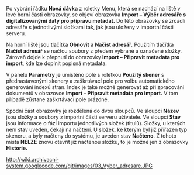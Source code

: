 Po vybrání řádku **Nová dávka** z roletky Menu, která se nachází na liště v levé horní části obrazovky, se objeví obrazovka **Import – Výběr adresáře s digitalizovanými daty pro přípravu metadat.** Do této obrazovky se zrcadlí adresáře s jednotlivými složkami tak, jak jsou uloženy v importní části serveru.

Na horní liště jsou tlačítka **Obnovit** a **Načíst adresář.** Použitím tlačítka **Načíst adresář** se načtou soubory z předem vybrané a označené složky. Zároveň dojde k přepnutí do obrazovky **Import – Připravit metadata pro import**, kde lze doplnit popisná metadata.

V panelu **Parametry** je umístěno pole s roletkou **Použitý skener** s přednastavenými skenery a zaškrtávací pole pro volbu automatického generování indexů stran. Index je také možné generovat až při zpracování dokumentů v obrazovce **Import – Připravit metadata pro import.** V tom případě zůstane zaškrtávací pole prázdné.

Spodní část obrazovky je rozdělená do dvou sloupců. Ve sloupci **Název** jsou složky a soubory z importní části serveru uživatele. Ve sloupci **Stav** jsou informace o fázi importu jednotlivých složek (titulů). Složky, u kterých není stav uveden, čekají na načtení. U složek, ke kterým byl již přiřazen typ skeneru, a byly načteny do systému, je uveden stav **Načteno**. Z tohoto místa **NELZE** znovu otevřít již načtenou složku, to je možné jen z obrazovky **Historie.**


http://wiki.archivacni-system.googlecode.com/git/images/03_Vyber_adresare.JPG